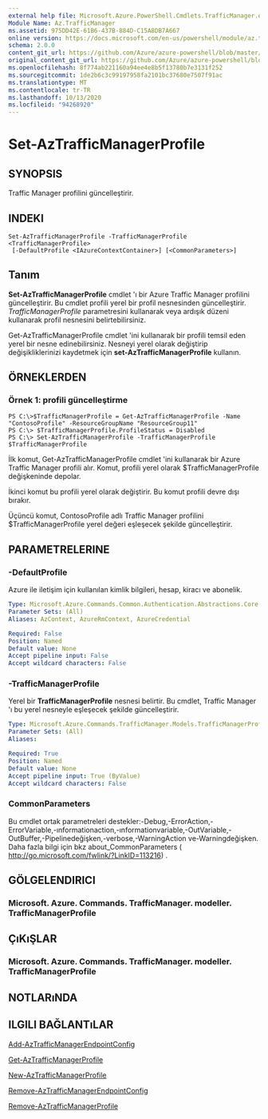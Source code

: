 ```yaml
---
external help file: Microsoft.Azure.PowerShell.Cmdlets.TrafficManager.dll-Help.xml
Module Name: Az.TrafficManager
ms.assetid: 975DD42E-61B6-437B-884D-C15A8DB7A667
online version: https://docs.microsoft.com/en-us/powershell/module/az.trafficmanager/set-aztrafficmanagerprofile
schema: 2.0.0
content_git_url: https://github.com/Azure/azure-powershell/blob/master/src/TrafficManager/TrafficManager/help/Set-AzTrafficManagerProfile.md
original_content_git_url: https://github.com/Azure/azure-powershell/blob/master/src/TrafficManager/TrafficManager/help/Set-AzTrafficManagerProfile.md
ms.openlocfilehash: 8f774ab221160a94ee4e8b5f13780b7e3131f252
ms.sourcegitcommit: 1de2b6c3c99197958fa2101bc37680e7507f91ac
ms.translationtype: MT
ms.contentlocale: tr-TR
ms.lasthandoff: 10/13/2020
ms.locfileid: "94268920"
---
```

# Set-AzTrafficManagerProfile

## SYNOPSIS
Traffic Manager profilini güncelleştirir.

## INDEKI

```
Set-AzTrafficManagerProfile -TrafficManagerProfile <TrafficManagerProfile>
 [-DefaultProfile <IAzureContextContainer>] [<CommonParameters>]
```

## Tanım
**Set-AzTrafficManagerProfile** cmdlet 'ı bir Azure Traffic Manager profilini güncelleştirir.
Bu cmdlet profili yerel bir profil nesnesinden güncelleştirir.
*TrafficManagerProfile* parametresini kullanarak veya ardışık düzeni kullanarak profil nesnesini belirtebilirsiniz.

Get-AzTrafficManagerProfile cmdlet 'ini kullanarak bir profili temsil eden yerel bir nesne edinebilirsiniz.
Nesneyi yerel olarak değiştirip değişikliklerinizi kaydetmek için **set-AzTrafficManagerProfile** kullanın.

## ÖRNEKLERDEN

### Örnek 1: profili güncelleştirme
```
PS C:\>$TrafficManagerProfile = Get-AzTrafficManagerProfile -Name "ContosoProfile" -ResourceGroupName "ResourceGroup11" 
PS C:\> $TrafficManagerProfile.ProfileStatus = Disabled
PS C:\> Set-AzTrafficManagerProfile -TrafficManagerProfile $TrafficManagerProfile
```

İlk komut, Get-AzTrafficManagerProfile cmdlet 'ini kullanarak bir Azure Traffic Manager profili alır.
Komut, profili yerel olarak $TrafficManagerProfile değişkeninde depolar.

İkinci komut bu profili yerel olarak değiştirir.
Bu komut profili devre dışı bırakır.

Üçüncü komut, ContosoProfile adlı Traffic Manager profilini $TrafficManagerProfile yerel değeri eşleşecek şekilde güncelleştirir.

## PARAMETRELERINE

### -DefaultProfile
Azure ile iletişim için kullanılan kimlik bilgileri, hesap, kiracı ve abonelik.

```yaml
Type: Microsoft.Azure.Commands.Common.Authentication.Abstractions.Core.IAzureContextContainer
Parameter Sets: (All)
Aliases: AzContext, AzureRmContext, AzureCredential

Required: False
Position: Named
Default value: None
Accept pipeline input: False
Accept wildcard characters: False
```

### -TrafficManagerProfile
Yerel bir **TrafficManagerProfile** nesnesi belirtir.
Bu cmdlet, Traffic Manager 'ı bu yerel nesneyle eşleşecek şekilde güncelleştirir.

```yaml
Type: Microsoft.Azure.Commands.TrafficManager.Models.TrafficManagerProfile
Parameter Sets: (All)
Aliases:

Required: True
Position: Named
Default value: None
Accept pipeline input: True (ByValue)
Accept wildcard characters: False
```

### CommonParameters
Bu cmdlet ortak parametreleri destekler:-Debug,-ErrorAction,-ErrorVariable,-ınformationaction,-ınformationvariable,-OutVariable,-OutBuffer,-Pipelinedeğişken,-verbose,-WarningAction ve-Warningdeğişken. Daha fazla bilgi için bkz about_CommonParameters ( http://go.microsoft.com/fwlink/?LinkID=113216) .

## GÖLGELENDIRICI

### Microsoft. Azure. Commands. TrafficManager. modeller. TrafficManagerProfile

## ÇıKıŞLAR

### Microsoft. Azure. Commands. TrafficManager. modeller. TrafficManagerProfile

## NOTLARıNDA

## ILGILI BAĞLANTıLAR

[Add-AzTrafficManagerEndpointConfig](./Add-AzTrafficManagerEndpointConfig.md)

[Get-AzTrafficManagerProfile](./Get-AzTrafficManagerProfile.md)

[New-AzTrafficManagerProfile](./New-AzTrafficManagerProfile.md)

[Remove-AzTrafficManagerEndpointConfig](./Remove-AzTrafficManagerEndpointConfig.md)

[Remove-AzTrafficManagerProfile](./Remove-AzTrafficManagerProfile.md)


